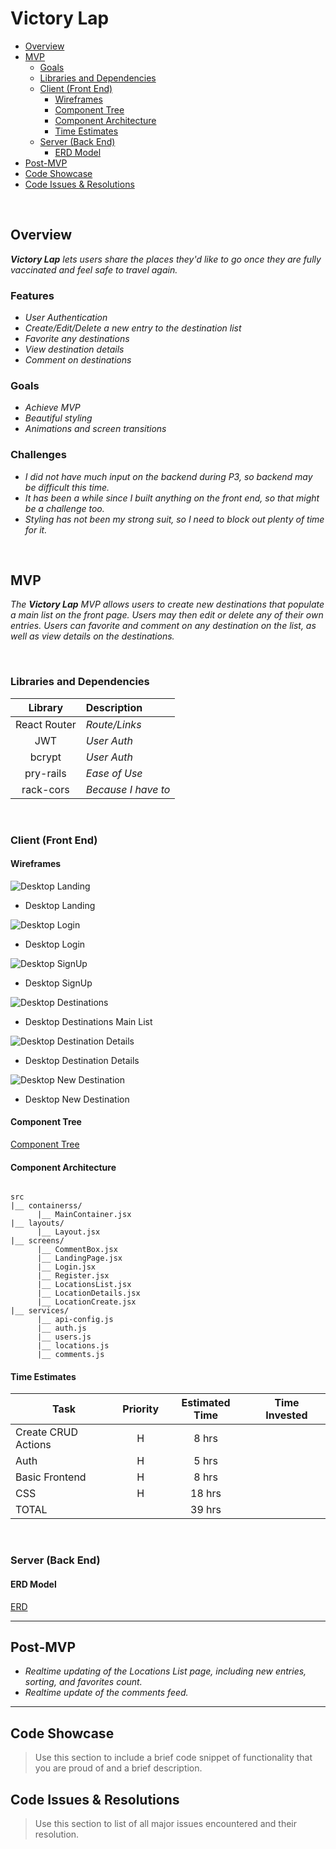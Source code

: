 # Victory Lap

- [Overview](#overview)
- [MVP](#mvp)
  - [Goals](#goals)
  - [Libraries and Dependencies](#libraries-and-dependencies)
  - [Client (Front End)](#client-front-end)
    - [Wireframes](#wireframes)
    - [Component Tree](#component-tree)
    - [Component Architecture](#component-architecture)
    - [Time Estimates](#time-estimates)
  - [Server (Back End)](#server-back-end)
    - [ERD Model](#erd-model)
- [Post-MVP](#post-mvp)
- [Code Showcase](#code-showcase)
- [Code Issues & Resolutions](#code-issues--resolutions)

<br>

## Overview

_**Victory Lap** lets users share the places they'd like to go once they are fully vaccinated and feel safe to travel again._

### Features

- _User Authentication_
- _Create/Edit/Delete a new entry to the destination list_
- _Favorite any destinations_
- _View destination details_
- _Comment on destinations_

### Goals

- _Achieve MVP_
- _Beautiful styling_
- _Animations and screen transitions_

### Challenges

- _I did not have much input on the backend during P3, so backend may be difficult this time._
- _It has been a while since I built anything on the front end, so that might be a challenge too._
- _Styling has not been my strong suit, so I need to block out plenty of time for it._

<br>

## MVP

_The **Victory Lap** MVP allows users to create new destinations that populate a main list on the front page. Users may then edit or delete any of their own entries. Users can favorite and comment on any destination on the list, as well as view details on the destinations._

<br>

### Libraries and Dependencies

|     Library      | Description         |
| :--------------: | :------------------ |
|   React Router   | _Route/Links_ |
|       JWT        | _User Auth_ |
|      bcrypt      | _User Auth_ |
|     pry-rails    | _Ease of Use_ |
|     rack-cors    | _Because I have to_ |

<br>

### Client (Front End)

#### Wireframes

![Desktop Landing](https://i.imgur.com/7rC4Kpj.png)

- Desktop Landing

![Desktop Login](https://i.imgur.com/zyaKWnb.png)

- Desktop Login

![Desktop SignUp](https://i.imgur.com/cpVs0Xw.png)

- Desktop SignUp

![Desktop Destinations](https://i.imgur.com/zh7BSn2.png)

- Desktop Destinations Main List

![Desktop Destination Details](https://i.imgur.com/06TXxW1.png)

- Desktop Destination Details

![Desktop New Destination](https://i.imgur.com/SvLhZO4.png)

- Desktop New Destination

#### Component Tree

[Component Tree](https://i.imgur.com/DDhw1bt.png)

#### Component Architecture
 
``` structure

src
|__ containerss/
      |__ MainContainer.jsx
|__ layouts/
      |__ Layout.jsx
|__ screens/
      |__ CommentBox.jsx
      |__ LandingPage.jsx
      |__ Login.jsx
      |__ Register.jsx
      |__ LocationsList.jsx
      |__ LocationDetails.jsx
      |__ LocationCreate.jsx
|__ services/
      |__ api-config.js
      |__ auth.js
      |__ users.js
      |__ locations.js
      |__ comments.js

```

#### Time Estimates

| Task                | Priority | Estimated Time | Time Invested |
| ------------------- | :------: | :------------: | :-----------: |
| Create CRUD Actions |    H     |     8 hrs      |         |
|        Auth         |    H     |     5 hrs      |         |
|   Basic Frontend    |    H     |     8 hrs      |         |
|         CSS         |    H     |     18 hrs     |         |
| TOTAL               |          |     39 hrs     |         |

<br>

### Server (Back End)

#### ERD Model

[ERD](https://i.imgur.com/FwQtB4V.png)
<br>

***

## Post-MVP

- _Realtime updating of the Locations List page, including new entries, sorting, and favorites count._
- _Realtime update of the comments feed._

***

## Code Showcase

> Use this section to include a brief code snippet of functionality that you are proud of and a brief description.

## Code Issues & Resolutions

> Use this section to list of all major issues encountered and their resolution.
